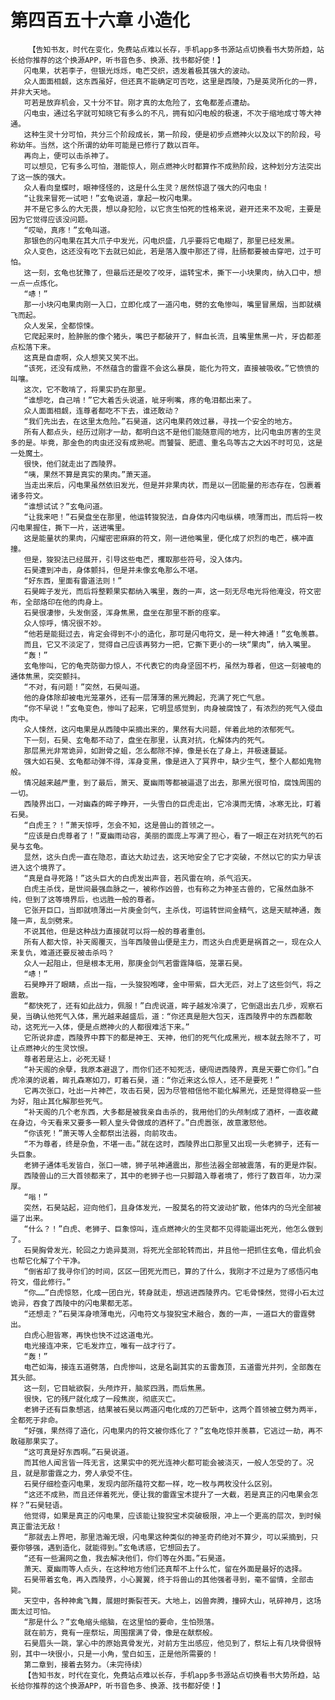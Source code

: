 # 第四百五十六章 小造化
        【告知书友，时代在变化，免费站点难以长存，手机app多书源站点切换看书大势所趋，站长给你推荐的这个换源APP，听书音色多、换源、找书都好使！】
       闪电果，状若李子，但银光烁烁，电芒交织，透发着极其强大的波动。
       众人面面相觑，这东西虽好，但还真不能确定可否吃，这里是西陵，乃是英灵所化的一界，并非大天地。
       可若是放弃机会，又十分不甘。刚才真的太危险了，玄龟都差点遭劫。
       闪电虫，通过名字就可知晓它有多么的不凡，拥有如闪电般的极速，不次于缩地成寸等大神通。
       这种生灵十分可怕，共分三个阶段成长，第一阶段，便是初步点燃神火以及以下的阶段，号称幼年。当然，这个所谓的幼年可能是已修行了数以百年。
       再向上，便可以击杀神了。
       可以想见，它有多么可怕，潜能惊人，刚点燃神火时都算作不成熟阶段，这种划分方法突出了这一族的强大。
       众人看向皇蝶时，眼神怪怪的，这是什么生灵？居然惊退了强大的闪电虫！
       “让我来冒死一试吧！”玄龟说道，拿起一枚闪电果。
       并不是它多么的大无畏，想以身犯险，以它贪生怕死的性格来说，避开还来不及呢，主要是因为它觉得应该没问题。
       “哎呦，真疼！”玄龟叫道。
       那银色的闪电果在其大爪子中发光，闪电炽盛，几乎要将它电糊了，那里已经发黑。
       众人变色，这还没有吃下去就已如此，若是落入腹中那还了得，肚肠都要被击穿吧，过于可怕。
       这一刻，玄龟也犹豫了，但最后还是咬了咬牙，运转宝术，撕下一小块果肉，纳入口中，想一点一点炼化。
       “哧！”
       那一小块闪电果肉刚一入口，立即化成了一道闪电，劈的玄龟惨叫，嘴里冒黑烟，当即就横飞而起。
       众人发呆，全都惊悚。
       它爬起来时，脸肿胀的像个猪头，嘴巴子都破开了，鲜血长流，且嘴里焦黑一片，牙齿都差点松落下来。
       这真是自虐啊，众人想笑又笑不出。
       “该死，还没有成熟，不然蕴含的雷霆不会这么暴戾，能化为符文，直接被吸收。”它愤愤的叫嚷。
       这次，它不敢啃了，将果实扔在那里。
       “谁想吃，自己啃！”它大着舌头说道，呲牙咧嘴，疼的龟泪都出来了。
       众人面面相觑，连尊者都吃不下去，谁还敢动？
       “我们先出去，在这里太危险。”石昊道，这闪电果药效过暴，寻找一个安全的地方。
       所有人都点头，经历过刚才一劫，都明白这不是他们能随意闯的地方，比闪电虫厉害的生灵多的是。毕竟，那金色的肉虫还没有成熟呢。而饕餮、肥遗、重名鸟等古之大凶不时可见，这是一处魔土。
       很快，他们就走出了西陵界。
       “咦，果然不算是真实的果肉。”萧天道。
       当走出来后，闪电果虽然依旧发光，但是并非果肉状，而是以一团能量的形态存在，包裹着诸多符文。
       “谁想试试？”玄龟问道。
       “让我来吧！”石昊盘坐在那里，他运转狻猊法，自身体内闪电纵横，喷薄而出，而后将一枚闪电果握住，撕下一片，送进嘴里。
       这是能量状的果肉，闪耀密密麻麻的符文，刚一进他嘴里，便化成了炽烈的电芒，横冲直撞。
       但是，狻猊法已经展开，引导这些电芒，攫取那些符号，没入体内。
       石昊遭到冲击，身体颤抖，但是并未像玄龟那么不堪。
       “好东西，里面有雷道法则！”
       石昊眸子发光，而后将整颗果实都纳入嘴里，轰的一声，这一刻无尽电光将他淹没，符文密布，全部烙印在他的肉身上。
       石昊很凄惨，头发倒竖，浑身焦黑，盘坐在那里不断的痉挛。
       众人惊呼，情况很不妙。
       “他若是能挺过去，肯定会得到不小的造化，那可是闪电符文，是一种大神通！”玄龟羡慕。
       而且，它又不淡定了，觉得自己应该再努力一把，它撕下更小的一块“果肉”，纳入嘴里。
       “轰！”
       玄龟惨叫，它的龟壳防御力惊人，不代表它的肉身坚固不朽，虽然为尊者，但这一刻被电的通体焦黑，突突颤抖。
       “不对，有问题！”突然，石昊叫道。
       他的身体除却被电光笼罩外，还有一层薄薄的黑光腾起，充满了死亡气息。
       “你不早说！”玄龟变色，惨叫了起来，它明显感觉到，肉身被腐蚀了，有浓烈的死气入侵血肉中。
       众人悚然，这闪电果是从西陵中采摘出来的，果然有大问题，伴着此地的浓郁死气。
       下一刻，石昊、玄龟都不动了，盘坐在那里，认真对抗，化解体内的死气。
       那层黑光非常诡异，如跗骨之蛆，怎么都除不掉，像是长在了身上，并极速蔓延。
       强大如石昊、玄龟都动弹不得，浑身变黑，像是进入了冥界中，缺少生气，整个人都如鬼物般。
       情况越来越严重，到了最后，萧天、夏幽雨等都被逼退了出去，那黑光很可怕，腐蚀周围的一切。
       西陵界出口，一对幽森的眸子睁开，一头雪白的巨虎走出，它冷漠而无情，冰寒无比，盯着石昊。
       “白虎王？！”萧天惊呼，怎会不知，这是兽山的首领之一。
       “应该是白虎尊者了！”夏幽雨动容，美丽的面庞上写满了担心，看了一眼正在对抗死气的石昊与玄龟。
       显然，这头白虎一直在隐忍，直达大劫过去，这天地安全了它才突破，不然以它的实力早该进入这个境界了。
       “真是自寻死路！”这头巨大的白虎发出声音，若风雷在响，杀气滔天。
       白虎主杀伐，是世间最强血脉之一，被称作凶兽，也有称之为神圣古兽的，它虽然血脉不纯，但到了这等境界后，也远胜一般的尊者。
       它张开巨口，当即就喷薄出一片庚金剑气，主杀伐，可运转世间金精气，这是天赋神通，轰隆一声，乱剑劈来。
       不说其他，但是这种战力直接就可以将一般的尊者重创。
       所有人都大惊，补天阁覆灭，当年西陵兽山便是主力，而这头白虎更是祸首之一，现在众人来复仇，难道还要反被击杀吗？
       众人一起阻止，但是根本无用，那庚金剑气若雷霆降临，笼罩石昊。
       “哧！”
       石昊睁开了眼睛，点出一指，一头狻猊咆哮，金中带紫，巨大无匹，对上了这些剑气，将之震散。
       “都快死了，还有如此战力，佩服！”白虎说道，眸子越发冷漠了，它倒退出去几步，观察石昊，当确认他死气入体，黑光越来越盛后，道：“你还真是胆大包天，连西陵界中的东西都敢动，这死光一入体，便是点燃神火的人都很难活下来。”
       它所说非虚，西陵界中葬下的都是神王、天神，他们的死气化成黑光，根本就去除不了，可让点燃神火的生灵饮恨。
       尊者若是沾上，必死无疑！
       “补天阁的余孽，我原本避退了，而你们还不知死活，硬闯进西陵界，真是天要亡你们。”白虎冷漠的说着，眸孔森寒如刀，盯着石昊，道：“你近来这么惊人，还不是要死！”
       它再次张口，吐出一片神芒，攻击石昊，因为尽管相信他不能化解黑光，还是觉得稳妥一些为好，阻止其化解那些死气。
       “补天阁的几个老东西，大多都是被我亲自击杀的，我用他们的头颅制成了酒杯，一直收藏在身边，今天看来又要多一颗人皇头骨做成的酒杯了。”白虎嚣张，故意激怒他。
       “你该死！”萧天等人全都祭出法器，向前攻击。
       “不为尊者，终是杂鱼，不堪一击。”就在这时，西陵界出口那里又出现一头老狮子，还有一头巨象。
       老狮子通体毛发皆白，张口一啸，狮子吼神通震出，那些法器全部被震落，有的更是炸裂。
       西陵兽山的三大首领都来了，其中的老狮子也一只脚踏入尊者境了，修行了数百年，功力深厚。
       “嗡！”
       突然，石昊站起，迎向他们，且身体发光，一股莫名的符文波动扩散，他体内的乌光全部被逼了出来。
       “什么？！”白虎、老狮子、巨象惊叫，连点燃神火的生灵都不见得能逼出死光，他怎么做到了。
       石昊胸骨发光，轮回之力诡异莫测，将死光全部轮转而出，并且他一把抓住玄龟，借此机会也帮它化解了个干净。
       “倒省却了我寻你们的时间，区区一团死光而已，算的了什么，我刚才不过是为了感悟闪电符文，借此修行。”
       “你……”白虎惊怒，化成一团白光，转身就走，想逃进西陵界内。它毛骨悚然，觉得小石太过诡异，吞食了西陵中的闪电果都无恙。
       “还想走？”石昊浑身喷薄电光，闪电符文与狻猊宝术融合，轰的一声，一道巨大的雷霆劈出。
       白虎心胆皆寒，再快也快不过这道电光。
       电光接连冲来，它毛发炸立，唯有一战才行了。
       “轰！”
       电芒如海，接连五道劈落，白虎惨叫，这是名副其实的五雷轰顶，五道雷光并列，全部轰在其头部。
       这一刻，它目眦欲裂，头颅炸开，脑浆四溅，而后焦黑。
       很快，它的残尸就化成了一段焦炭，彻底灭亡。
       老狮子还有巨象想逃，结果被石昊以两道闪电化成的刀芒斩中，这两个首领被立劈为两半，全都死于非命。
       “好强，果然得了造化，闪电果内的符文被你炼化了？”玄龟吃惊并羡慕，它逃过一劫，再不敢碰那果实了。
       “这可真是好东西啊。”石昊说道。
       而其他人闻言皆一阵无言，这果实中的死光连神火都可能会被浇灭，一般人怎受的了。况且，就是那雷霆之力，旁人承受不住。
       石昊仔细检查闪电果，发现内部所蕴符文都一样，吃一枚与两枚没什么区别。
       “这还不成熟，而且还伴着死光，便让我的雷霆宝术提升了一大截，若是真正的闪电果会怎样？”石昊轻语。
       他觉得，如果是真正的闪电果，应该能让狻猊宝术突破极限，冲上一个更高的层次，到时候真正雷法无敌！
       “那就去上界吧，那里浩瀚无垠，闪电果这种类似的神圣奇药绝对不算少，可以采摘到，只要你够强，遇到造化，就能得到。”玄龟诱惑，它想回去了。
       “还有一些漏网之鱼，我去解决他们，你们等在外面。”石昊道。
       萧天、夏幽雨等人点头，在这种地方他们还真帮不上什么忙，留在外面是最好的选择。
       石昊带着玄龟，再入西陵界，小心翼翼，终于将兽山的其他强者寻到，毫不留情，全部击毙。
       天空中，各种神禽飞舞，展翅时撕裂苍天。大地上，凶兽奔腾，撞碎大山，吼碎神月，这场面太过可怕。
       “那是什么？”玄龟缩头缩脑，在这里怕的要命，生怕殒落。
       就在前方，竟有一座祭坛，周围摆满了骨，像是在献祭般。
       石昊眉头一跳，掌心中的原始真骨发光，对前方生出感应，他见到了，祭坛上有几块骨很特别，其中一块很小，只是一小角，莹白如玉，正是他所需要的！
       第二章到，接着去努力。（未完待续）
       【告知书友，时代在变化，免费站点难以长存，手机app多书源站点切换看书大势所趋，站长给你推荐的这个换源APP，听书音色多、换源、找书都好使！】